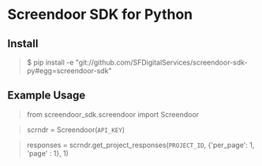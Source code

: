 # Screendoor SDK for Python

## Install
> $ pip install -e "git://github.com/SFDigitalServices/screendoor-sdk-py#egg=screendoor-sdk"

## Example Usage
> from screendoor_sdk.screendoor import Screendoor

> scrndr = Screendoor(`API_KEY`)

> responses = scrndr.get_project_responses(`PROJECT_ID`, {'per_page': 1, 'page' : 1}, 1)

